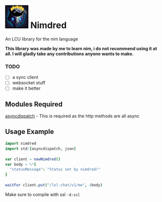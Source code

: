 # <img src="assets/nimdred_logo.png" width="75px" height="75px"/>  Nimdred
An LCU library for the nim language

**This library was made by me to learn nim, i do not recommend using it at all. I will gladly take any contributions anyone wants to make.**

### TODO
- [ ] a sync client
- [ ] websocket stuff
- [ ] make it better

## Modules Required
[asyncdispatch](https://nim-lang.org/docs/asyncdispatch.html) - This is required as the http methods are all async

## Usage Example
```nim
import nimdred
import std/[asyncdispatch, json]

var client = newNimdred()
var body = %*{
  "statusMessage": "Status set by nimdred!"
}

waitFor client.put("/lol-chat/v1/me", $body)
```

Make sure to compile with ssl `-d:ssl`
